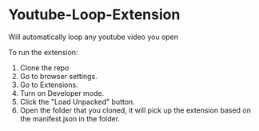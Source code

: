 # Youtube-Loop-Extension
Will automatically loop any youtube video you open

To run the extension:
1. Clone the repo
2. Go to browser settings.
3. Go to Extensions.
4. Turn on Developer mode.
5. Click the "Load Unpacked" button.
6. Open the folder that you cloned, it will pick up the extension based on the manifest.json in the folder.
